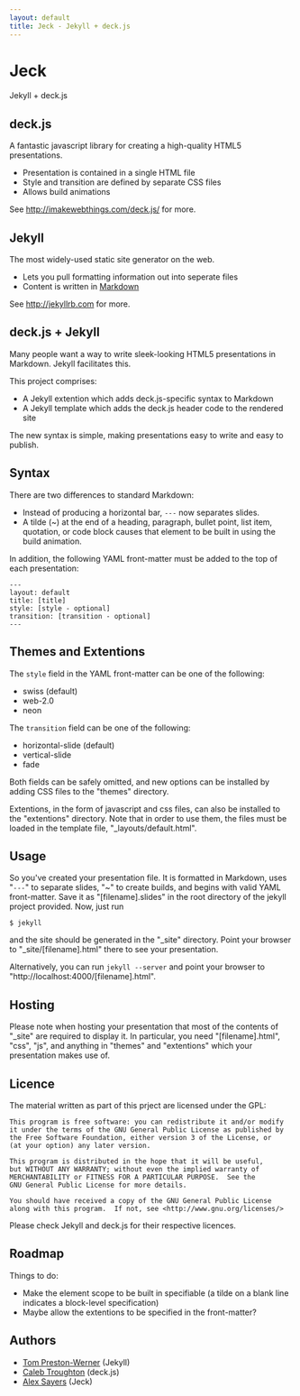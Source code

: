 ```yaml
---
layout: default
title: Jeck - Jekyll + deck.js
---
```


Jeck
====

Jekyll + deck.js


deck.js
-------

A fantastic javascript library for creating a high-quality HTML5 presentations.

 - Presentation is contained in a single HTML file
 - Style and transition are defined by separate CSS files
 - Allows build animations

See <http://imakewebthings.com/deck.js/> for more.

Jekyll
------

The most widely-used static site generator on the web.

 - Lets you pull formatting information out into seperate files
 - Content is written in [Markdown](http://daringfireball.net/projects/markdown/syntax)

See <http://jekyllrb.com> for more.


deck.js + Jekyll
----------------

Many people want a way to write sleek-looking HTML5 presentations in Markdown. Jekyll facilitates this.

This project comprises:
 - A Jekyll extention which adds deck.js-specific syntax to Markdown
 - A Jekyll template which adds the deck.js header code to the rendered site

The new syntax is simple, making presentations easy to write and easy to publish.

Syntax
------

There are two differences to standard Markdown:

 - Instead of producing a horizontal bar, `---` now separates slides.
 - A tilde (~) at the end of a heading, paragraph, bullet point, list item, quotation, or code block causes that element to be built in using the build animation.

In addition, the following YAML front-matter must be added to the top of each presentation:

    ---
    layout: default
    title: [title]
    style: [style - optional]
    transition: [transition - optional]
    ---


Themes and Extentions
---------------------

The `style` field in the YAML front-matter can be one of the following:
 - swiss (default)
 - web-2.0
 - neon

The `transition` field can be one of the following:
 - horizontal-slide (default)
 - vertical-slide
 - fade

Both fields can be safely omitted, and new options can be installed by adding CSS files to the "themes" directory.

Extentions, in the form of javascript and css files, can also be installed to the "extentions" directory. Note that in order to use them, the files must be loaded in the template file, "_layouts/default.html".


Usage
-----

So you've created your presentation file. It is formatted in Markdown, uses "`---`" to separate slides, "~" to create builds, and begins with valid YAML front-matter. Save it as "\[filename\].slides" in the root directory of the jekyll project provided. Now, just run

    $ jekyll

and the site should be generated in the "_site" directory. Point your browser to "_site/\[filename\].html" there to see your presentation.

Alternatively, you can run `jekyll --server` and point your browser to "http://localhost:4000/\[filename\].html".

Hosting
-------

Please note when hosting your presentation that most of the contents of "_site" are required to display it. In particular, you need "\[filename\].html", "css", "js", and anything in "themes" and "extentions" which your presentation makes use of.


Licence
-------

The material written as part of this prject are licensed under the GPL:

    This program is free software: you can redistribute it and/or modify
    it under the terms of the GNU General Public License as published by
    the Free Software Foundation, either version 3 of the License, or
    (at your option) any later version.

    This program is distributed in the hope that it will be useful,
    but WITHOUT ANY WARRANTY; without even the implied warranty of
    MERCHANTABILITY or FITNESS FOR A PARTICULAR PURPOSE.  See the
    GNU General Public License for more details.
  
    You should have received a copy of the GNU General Public License
    along with this program.  If not, see <http://www.gnu.org/licenses/>

Please check Jekyll and deck.js for their respective licences.


Roadmap
-------

Things to do:
 - Make the element scope to be built in specifiable (a tilde on a blank line indicates a block-level specification)
 - Maybe allow the extentions to be specified in the front-matter?

Authors
-------

- [Tom Preston-Werner](http://tom.preston-werner.com) (Jekyll)
- [Caleb Troughton](http://imakewebthings.com) (deck.js)
- [Alex Sayers](http://asayers.github.com) (Jeck)
